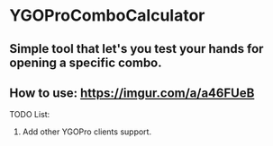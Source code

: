# YGOProComboCalculator
## Simple tool that let's you test your hands for opening a specific combo.

## How to use: https://imgur.com/a/a46FUeB

TODO List:
1) Add other YGOPro clients support.
